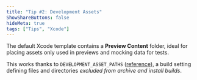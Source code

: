 ```yaml
---
title: "Tip #2: Development Assets"
ShowShareButtons: false
hideMeta: true
tags: ["Tips", "Xcode"]
---
```


The default Xcode template contains a **Preview Content** folder, ideal for placing assets only used in previews and mocking data for tests.

This works thanks to `DEVELOPMENT_ASSET_PATHS` ([reference](https://developer.apple.com/documentation/xcode/build-settings-reference#Development-Assets)), a build setting defining files and directories _excluded from archive and install builds_.
